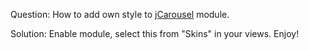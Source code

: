 Question: How to add own style to <a href="http://drupal.org/project/jcarousel">jCarousel</a> module.

Solution: Enable module, select this from "Skins" in your views. Enjoy!